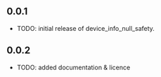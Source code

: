 ## 0.0.1

* TODO: initial release of device_info_null_safety.

## 0.0.2

* TODO: added documentation & licence 
